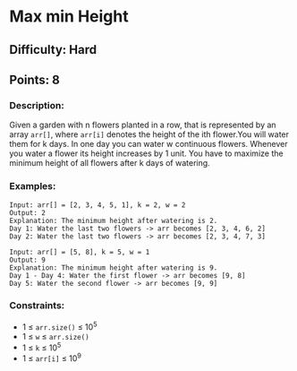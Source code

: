 # Max min Height
## Difficulty: Hard
## Points: 8
### Description:
Given a garden with n flowers planted in a row, that is represented by an array `arr[]`, where `arr[i]` denotes the height of the ith flower.You will water them for k days. In one day you can water w continuous flowers. Whenever you water a flower its height increases by 1 unit. You have to maximize the minimum height of all flowers after  k days of watering.

### Examples:
```
Input: arr[] = [2, 3, 4, 5, 1], k = 2, w = 2
Output: 2
Explanation: The minimum height after watering is 2.
Day 1: Water the last two flowers -> arr becomes [2, 3, 4, 6, 2]
Day 2: Water the last two flowers -> arr becomes [2, 3, 4, 7, 3]
```
```
Input: arr[] = [5, 8], k = 5, w = 1
Output: 9
Explanation: The minimum height after watering is 9.
Day 1 - Day 4: Water the first flower -> arr becomes [9, 8]
Day 5: Water the second flower -> arr becomes [9, 9]
```

### Constraints:
- 1 ≤ `arr.size()` ≤ 10<sup>5</sup>
- 1 ≤ `w` ≤ `arr.size()`
- 1 ≤ `k` ≤ 10<sup>5</sup>
- 1 ≤ `arr[i]` ≤ 10<sup>9</sup>